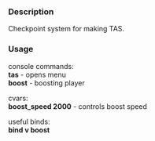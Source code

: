 ### Description
Checkpoint system for making TAS.

### Usage
console commands:  
**tas** - opens menu  
**boost** - boosting player  

cvars:  
**boost_speed 2000** - controls boost speed  

useful binds:  
**bind v boost**
